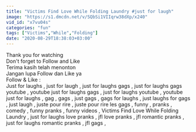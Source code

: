 ```yaml
---
title: "Victims Find Love While Folding Laundry #just for laugh"
image: "https://s1.dmcdn.net/v/SQbSi1VIIqrw38dXp/x240"
vid_id: "x7vu04s"
categories: "fun"
tags: ["Victims","While","Folding"]
date: "2020-08-29T18:38:03+03:00"
---
```

Thank you for watching   <br>Don't forget to Follow and Like  <br>Terima kasih telah menonton  <br>Jangan lupa Follow dan Like ya  <br>Follow &amp; Like :   <br>Just for laughs , just for laugh , just for laughs gags , just for laughs gags youtube , youtube just for laughs gags , just for laughs youtube , youtube just for laughs , gag , gags , just gags , gags for laughs , just laughs for gags , just laugh , juste pour rire , juste pour rire les gags , funny , pranks , comedy , funny pranks , funny videos , Victims Find Love While Folding Laundry , just for laughs love pranks , jfl love pranks , jfl romantic pranks , just for laughs romantic pranks , jfl gags ,
